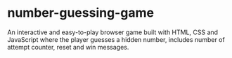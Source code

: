 # number-guessing-game
An interactive and easy-to-play browser game built with HTML, CSS and JavaScript where the player guesses a hidden number, includes number of attempt counter, reset and win messages.  
